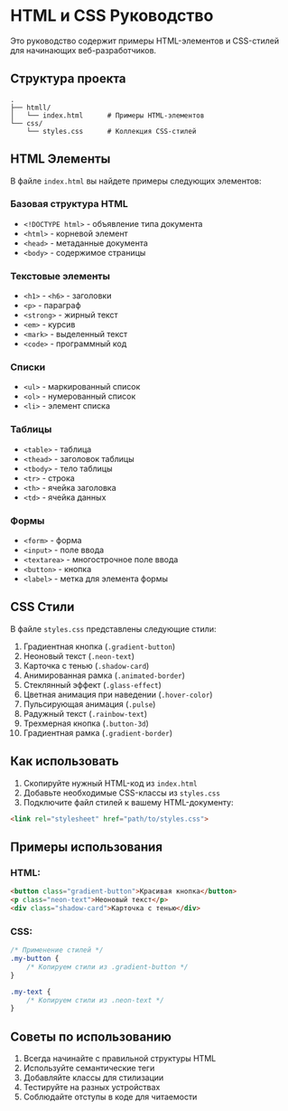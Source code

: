 # HTML и CSS Руководство

Это руководство содержит примеры HTML-элементов и CSS-стилей для начинающих веб-разработчиков.

## Структура проекта

```
.
├── htmll/
│   └── index.html      # Примеры HTML-элементов
└── css/
    └── styles.css      # Коллекция CSS-стилей
```

## HTML Элементы

В файле `index.html` вы найдете примеры следующих элементов:

### Базовая структура HTML
- `<!DOCTYPE html>` - объявление типа документа
- `<html>` - корневой элемент
- `<head>` - метаданные документа
- `<body>` - содержимое страницы

### Текстовые элементы
- `<h1>` - `<h6>` - заголовки
- `<p>` - параграф
- `<strong>` - жирный текст
- `<em>` - курсив
- `<mark>` - выделенный текст
- `<code>` - программный код

### Списки
- `<ul>` - маркированный список
- `<ol>` - нумерованный список
- `<li>` - элемент списка

### Таблицы
- `<table>` - таблица
- `<thead>` - заголовок таблицы
- `<tbody>` - тело таблицы
- `<tr>` - строка
- `<th>` - ячейка заголовка
- `<td>` - ячейка данных

### Формы
- `<form>` - форма
- `<input>` - поле ввода
- `<textarea>` - многострочное поле ввода
- `<button>` - кнопка
- `<label>` - метка для элемента формы

## CSS Стили

В файле `styles.css` представлены следующие стили:

1. Градиентная кнопка (`.gradient-button`)
2. Неоновый текст (`.neon-text`)
3. Карточка с тенью (`.shadow-card`)
4. Анимированная рамка (`.animated-border`)
5. Стеклянный эффект (`.glass-effect`)
6. Цветная анимация при наведении (`.hover-color`)
7. Пульсирующая анимация (`.pulse`)
8. Радужный текст (`.rainbow-text`)
9. Трехмерная кнопка (`.button-3d`)
10. Градиентная рамка (`.gradient-border`)

## Как использовать

1. Скопируйте нужный HTML-код из `index.html`
2. Добавьте необходимые CSS-классы из `styles.css`
3. Подключите файл стилей к вашему HTML-документу:
```html
<link rel="stylesheet" href="path/to/styles.css">
```

## Примеры использования

### HTML:
```html
<button class="gradient-button">Красивая кнопка</button>
<p class="neon-text">Неоновый текст</p>
<div class="shadow-card">Карточка с тенью</div>
```

### CSS:
```css
/* Применение стилей */
.my-button {
    /* Копируем стили из .gradient-button */
}

.my-text {
    /* Копируем стили из .neon-text */
}
```

## Советы по использованию

1. Всегда начинайте с правильной структуры HTML
2. Используйте семантические теги
3. Добавляйте классы для стилизации
4. Тестируйте на разных устройствах
5. Соблюдайте отступы в коде для читаемости 